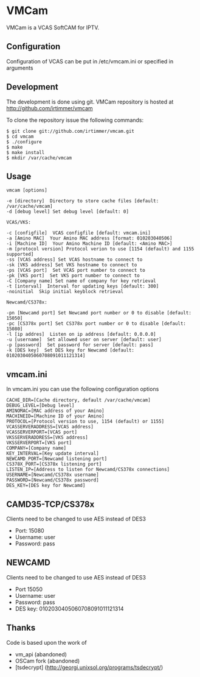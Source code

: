 # VMCam
VMCam is a VCAS SoftCAM for IPTV.

## Configuration
Configuration of VCAS can be put in /etc/vmcam.ini or specified in arguments

## Development
The development is done using git. VMCam repository is hosted
at http://github.com/irtimmer/vmcam

To clone the repository issue the following commands:

	$ git clone git://github.com/irtimmer/vmcam.git
	$ cd vmcam
	$ ./configure
	$ make
	$ make install
	$ mkdir /var/cache/vmcam
	
## Usage
	vmcam [options]

	-e [directory]  Directory to store cache files [default: /var/cache/vmcam]
	-d [debug level] Set debug level [default: 0]

	VCAS/VKS:

	-c [configfile]  VCAS configfile [default: vmcam.ini]
	-a [Amino MAC]  Your Amino MAC address [format: 010203040506]
	-i [Machine ID]  Your Amino Machine ID [default: <Amino MAC>]
	-m [protocol version] Protocol verion to use [1154 (default) and 1155 supported]
	-ss [VCAS address] Set VCAS hostname to connect to
	-sk [VKS address] Set VKS hostname to connect to
	-ps [VCAS port]  Set VCAS port number to connect to
	-pk [VKS port]  Set VKS port number to connect to
	-C [Company name] Set name of company for key retrieval
	-t [interval]  Interval for updating keys [default: 300]
	-noinitial  Skip initial keyblock retrieval

	Newcamd/CS378x:

	-pn [Newcamd port] Set Newcamd port number or 0 to disable [default: 15050]
	-pc [CS378x port] Set CS378x port number or 0 to disable [default: 15080]
	-l [ip addres]  Listen on ip address [default: 0.0.0.0]
	-u [username]  Set allowed user on server [default: user]
	-p [password]  Set password for server [default: pass]
	-k [DES key]  Set DES key for Newcamd [default: 0102030405060708091011121314]

## vmcam.ini
In vmcam.ini you can use the following configuration options

	CACHE_DIR=[Cache directory, default /var/cache/vmcam]
	DEBUG_LEVEL=[Debug level]
	AMINOMAC=[MAC address of your Amino]
	MACHINEID=[Machine ID of your Amino]
	PROTOCOL=[Protocol version to use, 1154 (default) or 1155]
	VCASSERVERADDRESS=[VCAS address]
	VCASSERVERPORT=[VCAS port]
	VKSSERVERADDRESS=[VKS address]
	VKSSERVERPORT=[VKS port]
	COMPANY=[Company name] 
	KEY_INTERVAL=[Key update interval]
	NEWCAMD_PORT=[Newcamd listening port]
	CS378X_PORT=[CS378x listening port]
	LISTEN_IP=[Address to listen for Newcamd/CS378x connections]
	USERNAME=[Newcamd/CS378x username]
	PASSWORD=[Newcamd/CS378x password]
	DES_KEY=[DES key for Newcamd]

## CAMD35-TCP/CS378x
Clients need to be changed to use AES instead of DES3
- Port: 15080
- Username: user
- Password: pass

## NEWCAMD
Clients need to be changed to use AES instead of DES3
- Port 15050
- Username: user
- Password: pass
- DES key: 0102030405060708091011121314

## Thanks
Code is based upon the work of
- vm_api (abandoned)
- OSCam fork (abandoned)
- [tsdecrypt] (http://georgi.unixsol.org/programs/tsdecrypt/)
